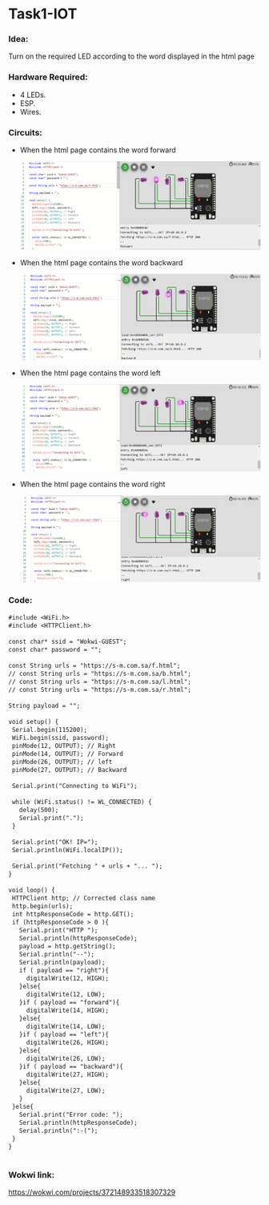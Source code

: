# Task1-IOT

 ### Idea:
 Turn on the required LED according to the word displayed in the html page


 ### Hardware Required:
 - 4 LEDs.
 - ESP.
 - Wires.

  
 ### Circuits:

 - When the html page contains the word forward
   
   ![image](forward.png)


 - When the html page contains the word backward
   
   ![image](backward.png)


 - When the html page contains the word left
   
   ![image](left.png)


 - When the html page contains the word right
   
   ![image](right_.png)


   
  ### Code:
  
 ```
#include <WiFi.h>
#include <HTTPClient.h>

const char* ssid = "Wokwi-GUEST";
const char* password = "";

const String urls = "https://s-m.com.sa/f.html";
// const String urls = "https://s-m.com.sa/b.html";
// const String urls = "https://s-m.com.sa/l.html";
// const String urls = "https://s-m.com.sa/r.html";

String payload = "";

void setup() {
  Serial.begin(115200);
  WiFi.begin(ssid, password);
  pinMode(12, OUTPUT); // Right
  pinMode(14, OUTPUT); // Forward
  pinMode(26, OUTPUT); // left
  pinMode(27, OUTPUT); // Backward

  Serial.print("Connecting to WiFi");

  while (WiFi.status() != WL_CONNECTED) {
    delay(500);
    Serial.print(".");
  }

  Serial.print("OK! IP=");
  Serial.println(WiFi.localIP());

  Serial.print("Fetching " + urls + "... ");
}

void loop() {
  HTTPClient http; // Corrected class name
  http.begin(urls);
  int httpResponseCode = http.GET();
  if (httpResponseCode > 0 ){
    Serial.print("HTTP ");
    Serial.println(httpResponseCode);
    payload = http.getString();
    Serial.println("--");
    Serial.println(payload);
    if ( payload == "right"){
      digitalWrite(12, HIGH);
    }else{
      digitalWrite(12, LOW);
    }if ( payload == "forward"){
      digitalWrite(14, HIGH);
    }else{
      digitalWrite(14, LOW);
    }if ( payload == "left"){
      digitalWrite(26, HIGH);
    }else{
      digitalWrite(26, LOW);
    }if ( payload == "backward"){
      digitalWrite(27, HIGH);
    }else{
      digitalWrite(27, LOW);
    }
  }else{
    Serial.print("Error code: ");
    Serial.println(httpResponseCode);
    Serial.println(":-(");
  }
}


 ```

  ### Wokwi link:
  https://wokwi.com/projects/372148933518307329


  
